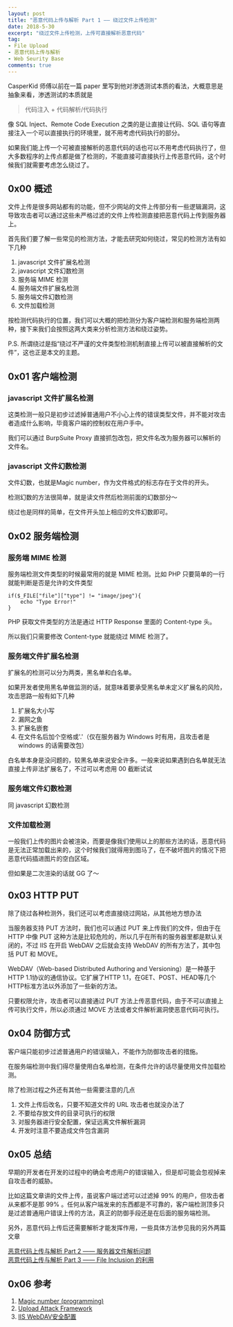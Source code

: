 ```yaml
---
layout: post
title: "恶意代码上传与解析 Part 1 —— 绕过文件上传检测"
date: 2018-5-30
excerpt: "绕过文件上传检测，上传可直接解析恶意代码"
tag:
- File Upload
- 恶意代码上传与解析
- Web Seurity Base
comments: true
---
```




CasperKid 师傅以前在一篇 paper 里写到他对渗透测试本质的看法，大概意思是抽象来看，渗透测试的本质就是

> 代码注入 + 代码解析/代码执行

像 SQL Inject、Remote Code Execution 之类的是让直接让代码、SQL 语句等直接注入一个可以直接执行的环境里，就不用考虑代码执行的部分。

如果我们能上传一个可被直接解析的恶意代码的话也可以不用考虑代码执行了，但大多数程序的上传点都是做了检测的，不能直接可直接执行上传恶意代码，这个时候我们就需要考虑怎么绕过了。

## 0x00 概述

文件上传是很多网站都有的功能，但不少网站的文件上传部分有一些逻辑漏洞，这导致攻击者可以通过这些未严格过滤的文件上传检测直接把恶意代码上传到服务器上。

首先我们要了解一些常见的检测方法，才能去研究如何绕过，常见的检测方法有如下几种

1. javascript 文件扩展名检测
2. javascript 文件幻数检测
3. 服务端 MIME 检测
4. 服务端文件扩展名检测
5. 服务端文件幻数检测
6. 文件加载检测

按检测代码执行的位置，我们可以大概的把检测分为客户端检测和服务端检测两种，接下来我们会按照这两大类来分析检测方法和绕过姿势。

P.S. 所谓绕过是指“绕过不严谨的文件类型检测机制直接上传可以被直接解析的文件”，这也正是本文的主题。



## 0x01 客户端检测


### javascript 文件扩展名检测

这类检测一般只是初步过滤掉普通用户不小心上传的错误类型文件，并不能对攻击者造成什么影响，毕竟客户端的控制权在用户手中。

我们可以通过 BurpSuite Proxy 直接抓包改包，把文件名改为服务器可以解析的文件名。


### javascript 文件幻数检测

文件幻数，也就是Magic number，作为文件格式的标志存在于文件的开头。

检测幻数的方法很简单，就是读文件然后检测前面的幻数部分～

绕过也是同样的简单，在文件开头加上相应的文件幻数即可。



## 0x02 服务端检测


### 服务端 MIME 检测

服务端检测文件类型的时候最常用的就是 MIME 检测。比如 PHP 只要简单的一行就能判断是否是允许的文件类型

    if($_FILE["file"]["type"] != "image/jpeg"){
        echo "Type Error!"
    }

PHP 获取文件类型的方法是通过 HTTP Response 里面的 Content-type 头。

所以我们只需要修改 Content-type 就能绕过 MIME 检测了。


### 服务端文件扩展名检测

扩展名的检测可以分为两类，黑名单和白名单。

如果开发者使用黑名单做监测的话，就意味着要承受黑名单未定义扩展名的风险，攻击思路一般有如下几种

1. 扩展名大小写
2. 漏网之鱼
3. 扩展名嵌套
4. 在文件名后加个空格或'.'（仅在服务器为 Windows 时有用，且攻击者是 windows 的话需要改包）

白名单本身是没问题的，较黑名单来说安全许多。一般来说如果遇到白名单就无法直接上传非法扩展名了，不过可以考虑用 00 截断试试


### 服务端文件幻数检测

同 javascript 幻数检测


### 文件加载检测

一般我们上传的图片会被渲染，而要是像我们使用以上的那些方法的话，恶意代码是无法正常加载出来的，这个时候我们就得用到图马了，在不破坏图片的情况下把恶意代码插进图片的空白区域。

但如果是二次渲染的话就 GG 了～



## 0x03 HTTP PUT

除了绕过各种检测外，我们还可以考虑直接绕过网站，从其他地方想办法

当服务器支持 PUT 方法时，我们也可以通过 PUT 来上传我们的文件，但由于在 HTTP 中像 PUT 这种方法是比较危险的，所以几乎在所有的服务器里都是默认关闭的，不过 IIS 在开启 WebDAV 之后就会支持 WebDAV 的所有方法了，其中包括 PUT 和 MOVE。

WebDAV（Web-based Distributed Authoring and Versioning）是一种基于 HTTP 1.1协议的通信协议。它扩展了HTTP 1.1，在GET、POST、HEAD等几个HTTP标准方法以外添加了一些新的方法。

只要权限允许，攻击者可以直接通过 PUT 方法上传恶意代码，由于不可以直接上传可执行文件，所以必须通过 MOVE 方法或者文件解析漏洞使恶意代码可执行。



## 0x04 防御方式

客户端只能初步过滤普通用户的错误输入，不能作为防御攻击者的措施。

在服务端检测中我们得尽量使用白名单检测，在条件允许的话尽量使用文件加载检测。

除了检测过程之外还有其他一些需要注意的几点

1. 文件上传后改名，只要不知道文件的 URL 攻击者也就没办法了
2. 不要给存放文件的目录可执行的权限
3. 对服务器进行安全配置，保证远离文件解析漏洞
4. 开发时注意不要造成文件包含漏洞


## 0x05 总结

早期的开发者在开发的过程中的确会考虑用户的错误输入，但是却可能会忽视掉来自攻击者的威胁。

比如这篇文章讲的文件上传，虽说客户端过滤可以过滤掉 99% 的用户，但攻击者从来都不是那 99% 。任何从客户端发来的东西都是不可靠的，客户端检测顶多只是过滤普通用户错误上传的方法，真正的防御手段还是在后面的服务端检测。

另外，恶意代码上传后还需要解析才能发挥作用，一些具体方法参见我的另外两篇文章

[恶意代码上传与解析 Part 2 —— 服务器文件解析问题](https://aquilao.github.io/Blog/parsing_vulnerability/)  
[恶意代码上传与解析 Part 3 —— File Inclusion 的利用](https://aquilao.github.io/Blog/file_inclusion/)


## 0x06 参考

1. [Magic number (programming)](https://en.wikipedia.org/wiki/Magic_number_%28programming%29)
2. [Upload Attack Framework](https://github.com/Aquilao/Blog/tree/master/assets/other_assets/Upload_Attack_Framework.pdf)
3. [IIS WebDAV安全配置](https://www.2cto.com/article/201307/228165.html)
